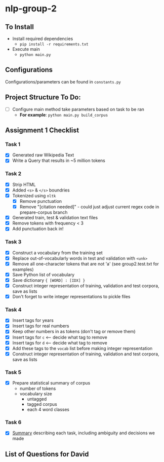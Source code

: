 # nlp-group-2

## To Install
* Install required dependencies
    - `pip install -r requirements.txt`
* Execute main
    - `python main.py`

## Configurations
Configurations/parameters can be found in `constants.py`

## Project Structure To Do:
- [ ] Configure main method take parameters based on task to be ran
    * **For example**: `python main.py build_corpus`
    
## Assignment 1 Checklist
### Task 1
- [x] Generated raw Wikipedia Text
- [x] Write a Query that results in ~5 million tokens

### Task 2
- [x] Strip HTML
- [x] Added `<s>` & `</s>` boundries
- [x] Tokenized using `nltk`
    - [x] Remove punctuation
    - [x] Remove "[citation needed]" - could just adjust current regex code in prepare-corpus branch
- [x] Generated train, test & validation text files
- [x] Remove tokens with frequency < 3
- [x] Add punctuation back in!

### Task 3
- [x] Construct a vocabulary from the training set
- [x] Replace out-of-vocabularly words in test and validation with `<unk>`
- [x] Remove all one-character tokens that are not 'a' (see group2.test.txt for examples)
- [x] Save Python list of vocabulary
- [x] Save dictionary `{ [WORD] : [IDX] }`
- [x] Construct integer representation of training, validation and test corpora, save as lists
- [x] Don't forget to write integer representations to pickle files

### Task 4
- [x] Insert tags for years
- [x] Insert tags for real numbers
- [x] Keep other numbers in as tokens (don't tag or remove them)
- [x] Insert tags for `c` <-- decide what tag to remove
- [x] Insert tags for `d` <-- decide what tag to remove
- [x] Add these tags to the `vocab` list before making integer representation
- [x] Construct integer representation of training, validation and test corpora, save as lists

### Task 5
- [x] Prepare statistical summary of corpus
    - number of tokens
    - vocabulary size
        - untagged
        - tagged corpus
        - each 4 word classes

### Task 6
- [x] [Summary](https://docs.google.com/document/d/1dFqweNHXq2So4Abm2NIHZwCo0SC6XjwCwIdu5MjohlQ/edit) describing each task, including ambiguity and decisions we made 
    
## List of Questions for David
